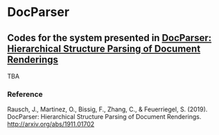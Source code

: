 # DocParser
## Codes for the system presented in [DocParser: Hierarchical Structure Parsing of Document Renderings](https://arxiv.org/pdf/1911.01702.pdf)

TBA



### Reference
Rausch, J., Martinez, O., Bissig, F., Zhang, C., & Feuerriegel, S. (2019). DocParser: Hierarchical Structure Parsing of Document Renderings. http://arxiv.org/abs/1911.01702



